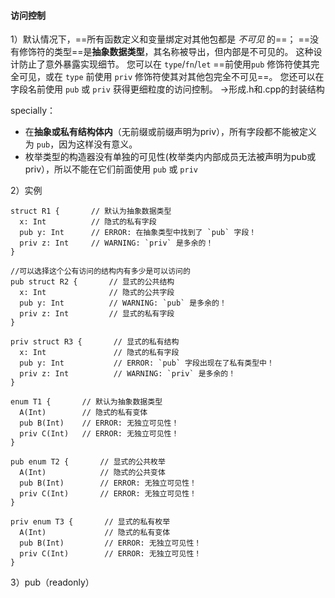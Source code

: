 #### 访问控制

1）默认情况下，==所有函数定义和变量绑定对其他包都是 _不可见_ 的==； ==没有修饰符的类型==是**抽象数据类型**，其名称被导出，但内部是不可见的。 这种设计防止了意外暴露实现细节。 您可以在 `type`/`fn`/`let` ==前使用`pub` 修饰符使其完全可见，或在 `type` 前使用 `priv` 修饰符使其对其他包完全不可见==。 您还可以在字段名前使用 `pub` 或 `priv` 获得更细粒度的访问控制。
->形成.h和.cpp的封装结构

specially：
- 在**抽象或私有结构体内**（无前缀或前缀声明为priv），所有字段都不能被定义为 `pub`，因为这样没有意义。
- 枚举类型的构造器没有单独的可见性(枚举类内内部成员无法被声明为pub或priv），所以不能在它们前面使用 `pub` 或 `priv`

2）实例
```
struct R1 {       // 默认为抽象数据类型
  x: Int          // 隐式的私有字段
  pub y: Int      // ERROR: 在抽象类型中找到了 `pub` 字段！
  priv z: Int     // WARNING: `priv` 是多余的！
}

//可以选择这个公有访问的结构内有多少是可以访问的
pub struct R2 {       // 显式的公共结构
  x: Int              // 隐式的公共字段
  pub y: Int          // WARNING: `pub` 是多余的！
  priv z: Int         // 显式的私有字段
}

priv struct R3 {       // 显式的私有结构
  x: Int               // 隐式的私有字段
  pub y: Int           // ERROR: `pub` 字段出现在了私有类型中！
  priv z: Int          // WARNING: `priv` 是多余的！
}

enum T1 {       // 默认为抽象数据类型
  A(Int)        // 隐式的私有变体
  pub B(Int)    // ERROR: 无独立可见性！
  priv C(Int)   // ERROR: 无独立可见性！
}

pub enum T2 {       // 显式的公共枚举
  A(Int)            // 隐式的公共变体
  pub B(Int)        // ERROR: 无独立可见性！
  priv C(Int)       // ERROR: 无独立可见性！
}

priv enum T3 {       // 显式的私有枚举
  A(Int)             // 隐式的私有变体
  pub B(Int)         // ERROR: 无独立可见性！
  priv C(Int)        // ERROR: 无独立可见性！
}

```

3）pub（readonly）